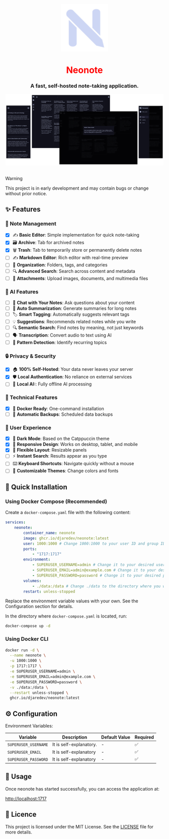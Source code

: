 <div align="center">
  <img src="frontend/static/favicon.svg" width="150">
  <h1 style="color: red;">Neonote</h1>
  <h3>A fast, self-hosted note-taking application.</h3>
  <img src="assets/neonote-screenshots.png">
</div>

##
> [!WARNING]
> This project is in early development and may contain bugs or change without prior notice.

## ✨ Features
### 📝 Note Management
- [X] ✍️ **Basic Editor**: Simple implementation for quick note-taking
- [X] 🗃️ **Archive**: Tab for archived notes
- [X] 🗑️ **Trash**: Tab to temporarily store or permanently delete notes
- [ ] ✍️ **Markdown Editor**: Rich editor with real-time preview
- [ ] 📁 **Organization**: Folders, tags, and categories
- [ ] 🔍 **Advanced Search**: Search across content and metadata
- [ ] 📎 **Attachments**: Upload images, documents, and multimedia files

### 🤖 AI Features
- [ ] 💬 **Chat with Your Notes**: Ask questions about your content
- [ ] 📖 **Auto Summarization**: Generate summaries for long notes
- [ ] 🏷️ **Smart Tagging**: Automatically suggests relevant tags
- [ ] 💡 **Suggestions**: Recommends related notes while you write
- [ ] 🔍 **Semantic Search**: Find notes by meaning, not just keywords
- [ ] 🗣️ **Transcription**: Convert audio to text using AI
- [ ] 🎯 **Pattern Detection**: Identify recurring topics

### 🔒 Privacy & Security
- [x] 🏠 **100% Self-Hosted**: Your data never leaves your server
- [x] 🛡️ **Local Authentication**: No reliance on external services
- [ ] 🤖 **Local AI:**: Fully offline AI processing

### 🔧 Technical Features
- [x] 🐳 **Docker Ready**: One-command installation
- [ ] 🔄 **Automatic Backups**: Scheduled data backups

### 🎨 User Experience
- [x] 🌙 **Dark Mode**: Based on the Catppuccin theme
- [x] 📱 **Responsive Design**: Works on desktop, tablet, and mobile
- [x] 📐 **Flexible Layout**: Resizable panels
- [ ] ⚡ **Instant Search**: Results appear as you type
- [ ] ⌨️ **Keyboard Shortcuts**: Navigate quickly without a mouse
- [ ] 🎨 **Customizable Themes**: Change colors and fonts

## 🚀 Quick Installation

### Using Docker Compose (Recommended)

Create a `docker-compose.yaml` file with the following content:

```yaml
services:
    neonote:
        container_name: neonote
        image: ghcr.io/djaredev/neonote:latest
        user: 1000:1000 # Change 1000:1000 to your user ID and group ID
        ports:
            - "1717:1717"
        environment:
            - SUPERUSER_USERNAME=admin # Change it to your desired username
            - SUPERUSER_EMAIL=admin@example.com # Change it to your desired email
            - SUPERUSER_PASSWORD=password # Change it to your desired password (minimum 8 characters)
        volumes:
            - ./data:/data # Change ./data to the directory where you want the data to be stored persistently.
        restart: unless-stopped
```

Replace the environment variable values with your own. See the Configuration section for details.

In the directory where `docker-compose.yaml` is located, run:

```bash
docker-compose up -d
```

### Using Docker CLI

```bash
docker run -d \
  --name neonote \
  -u 1000:1000 \
  -p 1717:1717 \
  -e SUPERUSER_USERNAME=admin \
  -e SUPERUSER_EMAIL=admin@example.com \
  -e SUPERUSER_PASSWORD=password \
  -v ./data:/data \
  --restart unless-stopped \
  ghcr.io/djaredev/neonote:latest
```

## ⚙️ Configuration

Environment Variables:

| Variable | Description | Default Value | Required |
| -------- | ----------- | ---------------- | --------- |
| `SUPERUSER_USERNAME` | It is self-explanatory. | - | ✅ |
| `SUPERUSER_EMAIL` | It is self-explanatory | - | ✅ |
| `SUPERUSER_PASSWORD` | It is self-explanatory | - | ✅ |

## 📱 Usage 

Once neonote has started successfully, you can access the application at:

[http://localhost:1717](http://localhost:1717)

## 📄 Licence

This project is licensed under the MIT License. See the [LICENSE](LICENSE) file for more details.

